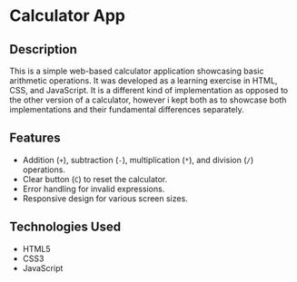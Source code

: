 # Calculator App

## Description

This is a simple web-based calculator application showcasing basic arithmetic operations. It was developed as a learning exercise in HTML, CSS, and JavaScript. It is a different kind of implementation as opposed to the other version of a calculator, however i kept both as to showcase both implementations and their fundamental differences separately. 

## Features

- Addition (`+`), subtraction (`-`), multiplication (`*`), and division (`/`) operations.
- Clear button (`C`) to reset the calculator.
- Error handling for invalid expressions.
- Responsive design for various screen sizes.

## Technologies Used

- HTML5
- CSS3
- JavaScript

